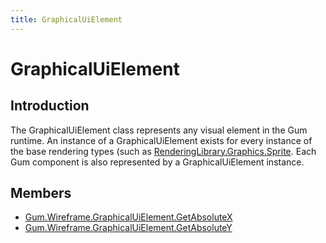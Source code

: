 ```yaml
---
title: GraphicalUiElement
---
```


# GraphicalUiElement

## Introduction

The GraphicalUiElement class represents any visual element in the Gum runtime. An instance of a GraphicalUiElement exists for every instance of the base rendering types \(such as [RenderingLibrary.Graphics.Sprite](https://github.com/vchelaru/Gum/tree/8c293a405185cca0e819b810220de684b436daf9/docs/Gum%20Code%20Reference/RenderingLibrary.Graphics.Sprite). Each Gum component is also represented by a GraphicalUiElement instance.

## Members

* [Gum.Wireframe.GraphicalUiElement.GetAbsoluteX](https://github.com/vchelaru/Gum/tree/8c293a405185cca0e819b810220de684b436daf9/docs/Gum%20Code%20Reference/Gum.Wireframe.GraphicalUiElement.GetAbsoluteX)
* [Gum.Wireframe.GraphicalUiElement.GetAbsoluteY](https://github.com/vchelaru/Gum/tree/8c293a405185cca0e819b810220de684b436daf9/docs/Gum%20Code%20Reference/Gum.Wireframe.GraphicalUiElement.GetAbsoluteY)

